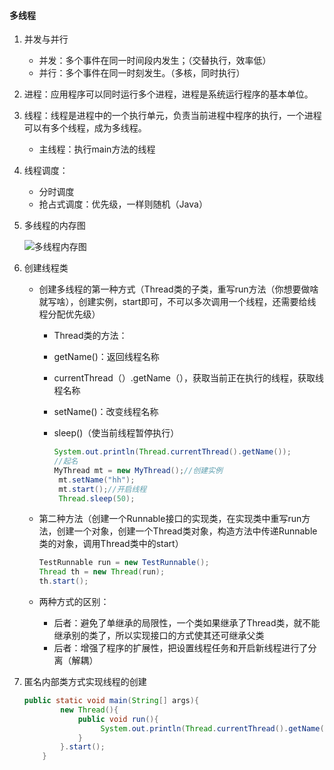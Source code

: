 #### 多线程

1. 并发与并行

   - 并发：多个事件在同一时间段内发生；（交替执行，效率低）
   - 并行：多个事件在同一时刻发生。（多核，同时执行）
2. 进程：应用程序可以同时运行多个进程，进程是系统运行程序的基本单位。

3. 线程：线程是进程中的一个执行单元，负责当前进程中程序的执行，一个进程可以有多个线程，成为多线程。

   - 主线程：执行main方法的线程

4. 线程调度：

   - 分时调度
   - 抢占式调度：优先级，一样则随机（Java）

5. 多线程的内存图

   ![多线程内存图](D:\HH_STUDY-test\基础知识加强版\07异常\并行.assets\多线程内存图.PNG)

6. 创建线程类

   - 创建多线程的第一种方式（Thread类的子类，重写run方法（你想要做啥就写啥），创建实例，start即可，不可以多次调用一个线程，还需要给线程分配优先级）
   
     - Thread类的方法：
   
     - getName()：返回线程名称
   
     - currentThread（）.getName（），获取当前正在执行的线程，获取线程名称
   
     - setName()：改变线程名称
   
     - sleep()（使当前线程暂停执行）
   
       ```java
       System.out.println(Thread.currentThread().getName());
       //起名 
       MyThread mt = new MyThread();//创建实例
        mt.setName("hh");
        mt.start();//开启线程
        Thread.sleep(50);
       ```
   - 第二种方法（创建一个Runnable接口的实现类，在实现类中重写run方法，创建一个对象，创建一个Thread类对象，构造方法中传递Runnable类的对象，调用Thread类中的start）
   
     ```java
     TestRunnable run = new TestRunnable();
     Thread th = new Thread(run);
     th.start();
     ```
   
   - 两种方式的区别：
   
     - 后者：避免了单继承的局限性，一个类如果继承了Thread类，就不能继承别的类了，所以实现接口的方式使其还可继承父类
     - 后者：增强了程序的扩展性，把设置线程任务和开启新线程进行了分离（解耦）

7. 匿名内部类方式实现线程的创建

   ```java
   public static void main(String[] args){
           new Thread(){
               public void run(){
                    System.out.println(Thread.currentThread().getName());
               }
           }.start();
       }
   
   ```

